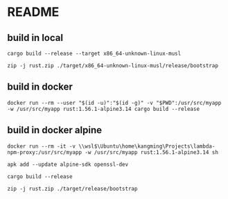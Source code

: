 # README

## build in local

`cargo build --release --target x86_64-unknown-linux-musl`

`zip -j rust.zip ./target/x86_64-unknown-linux-musl/release/bootstrap`

## build in docker

`docker run --rm --user "$(id -u)":"$(id -g)" -v "$PWD":/usr/src/myapp -w /usr/src/myapp rust:1.56.1-alpine3.14 cargo build --release`

## build in docker alpine

`docker run --rm -it -v \\wsl$\Ubuntu\home\kangming\Projects\lambda-npm-proxy:/usr/src/myapp -w /usr/src/myapp rust:1.56.1-alpine3.14 sh`

`apk add --update alpine-sdk openssl-dev`

`cargo build --release`

`zip -j rust.zip ./target/release/bootstrap`
